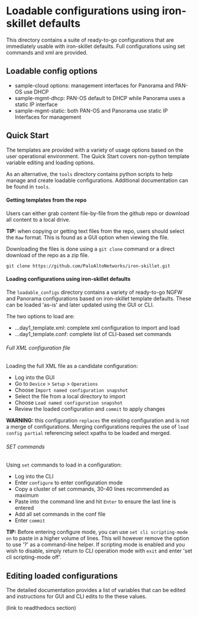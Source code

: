 # Loadable configurations using iron-skillet defaults

This directory contains a suite of ready-to-go configurations that are
immediately usable with iron-skillet defaults. Full configurations using
set commands and xml are provided.

## Loadable config options

* sample-cloud options: management interfaces for Panorama and PAN-OS use DHCP
* sample-mgmt-dhcp: PAN-OS default to DHCP while Panorama uses a static IP interface
* sample-mgmt-static: both PAN-OS and Panorama use static IP Interfaces for management


## Quick Start
The templates are provided with a variety of usage options based
on the user operational environment. The Quick Start covers non-python
template variable editing and loading options.

As an alternative, the `tools` directory contains python scripts to help
manage and create loadable configurations. Additional documentation can be
found in `tools`.

#### Getting templates from the repo
Users can either grab content file-by-file from the github repo or download all
content to a local drive.

**TIP:** when copying or getting text files from the repo, users should select
the `Raw` format. This is found as a GUI option when viewing the file.

Downloading the files is done using a `git clone` command or a direct
download of the repo as a zip file.

```
git clone https://github.com/PaloAltoNetworks/iron-skillet.git
```


#### Loading configurations using iron-skillet defaults
The `loadable_configs` directory contains a variety of ready-to-go
NGFW and Panorama configurations based on iron-skillet template defaults.
These can be loaded 'as-is' and later updated using the GUI or CLI.

The two options to load are:

* ...day1_template.xml: complete xml configuration to import and load
* ...day1_template.conf: complete list of CLI-based set commands

###### Full XML configuration file
Loading the full XML file as a candidate configuration:

* Log into the GUI
* Go to `Device` > `Setup` > `Operations`
* Choose `Import named configuration snapshot`
* Select the file from a local directory to import
* Choose `Load named configuration snapshot`
* Review the loaded configuration and `commit` to apply changes

**WARNING:** this configuration `replaces` the existing configuration and
is not a merge of configurations. Merging configurations requires the
use of `load config partial` referencing select xpaths to be loaded and merged.

###### SET commands
Using `set` commands to load in a configuration:

* Log into the CLI
* Enter `configure` to enter configuration mode
* Copy a cluster of set commands, 30-40 lines recommended as maximum
* Paste into the command line and hit `Enter` to ensure the last line is entered
* Add all set commands in the conf file
* Enter `commit`

**TIP:** Before entering configure mode, you can use `set cli scripting-mode on`
to paste in a higher volume of lines. This will however remove the option to
use '?' as a command-line helper. If scripting mode is enabled and you wish
to disable, simply return to CLI operation mode with `exit` and enter
'set cli scripting-mode off'.

## Editing loaded configurations
The detailed documentation provides a list of variables that can be edited
and instructions for GUI and CLI edits to the these values.

(link to readthedocs section)